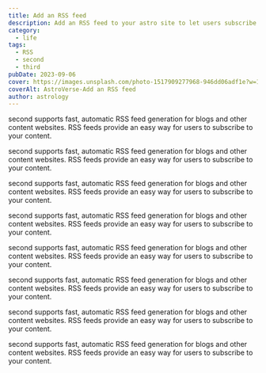 ```yaml
---
title: Add an RSS feed
description: Add an RSS feed to your astro site to let users subscribe to your content.
category:
  - life
tags:
  - RSS
  - second
  - third
pubDate: 2023-09-06
cover: https://images.unsplash.com/photo-1517909277968-946dd06adf1e?w=1960&h=1102&auto=format&fit=crop&q=60&ixlib=rb-4.0.3&ixid=M3wxMjA3fDB8MHxzZWFyY2h8NzV8fGJsYWNrfGVufDB8MHwwfHx8Mg%3D%3D
coverAlt: AstroVerse-Add an RSS feed
author: astrology
---
```


second supports fast, automatic RSS feed generation for blogs and other content websites. RSS feeds provide an easy way for users to subscribe to your content.

second supports fast, automatic RSS feed generation for blogs and other content websites. RSS feeds provide an easy way for users to subscribe to your content.

second supports fast, automatic RSS feed generation for blogs and other content websites. RSS feeds provide an easy way for users to subscribe to your content.

second supports fast, automatic RSS feed generation for blogs and other content websites. RSS feeds provide an easy way for users to subscribe to your content.

second supports fast, automatic RSS feed generation for blogs and other content websites. RSS feeds provide an easy way for users to subscribe to your content.

second supports fast, automatic RSS feed generation for blogs and other content websites. RSS feeds provide an easy way for users to subscribe to your content.

second supports fast, automatic RSS feed generation for blogs and other content websites. RSS feeds provide an easy way for users to subscribe to your content.

second supports fast, automatic RSS feed generation for blogs and other content websites. RSS feeds provide an easy way for users to subscribe to your content.
